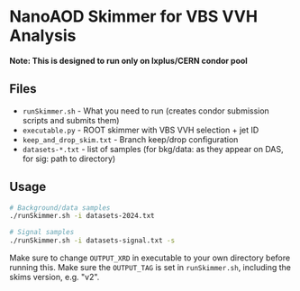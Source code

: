 # NanoAOD Skimmer for VBS VVH Analysis

**Note: This is designed to run only on lxplus/CERN condor pool**

## Files

- `runSkimmer.sh` - What you need to run (creates condor submission scripts and submits them)
- `executable.py` - ROOT skimmer with VBS VVH selection + jet ID
- `keep_and_drop_skim.txt` - Branch keep/drop configuration
- `datasets-*.txt` - list of samples (for bkg/data: as they appear on DAS, for sig: path to directory)

## Usage

```bash
# Background/data samples
./runSkimmer.sh -i datasets-2024.txt

# Signal samples
./runSkimmer.sh -i datasets-signal.txt -s
```

Make sure to change `OUTPUT_XRD` in executable to your own directory before running this. 
Make sure the `OUTPUT_TAG` is set in `runSkimmer.sh`, including the skims version, e.g. "v2".  